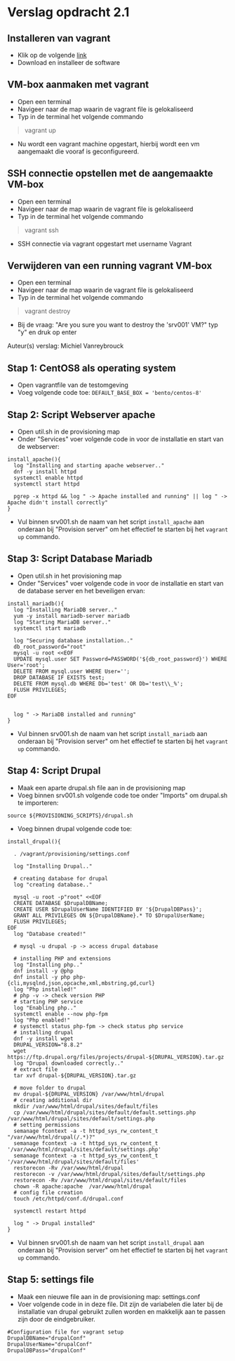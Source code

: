 # Verslag opdracht 2.1

## Installeren van vagrant

- Klik op de volgende [link](https://www.vagrantup.com/downloads.html)
- Download en installeer de software

## VM-box aanmaken met vagrant

- Open een terminal
- Navigeer naar de map waarin de vagrant file is gelokaliseerd
- Typ in de terminal het volgende commando

> vagrant up

- Nu wordt een vagrant machine opgestart, hierbij wordt een vm aangemaakt die vooraf is geconfigureerd.

## SSH connectie opstellen met de aangemaakte VM-box

- Open een terminal
- Navigeer naar de map waarin de vagrant file is gelokaliseerd
- Typ in de terminal het volgende commando

> vagrant ssh

- SSH connectie via vagrant opgestart met username Vagrant

## Verwijderen van een running vagrant VM-box

- Open een terminal
- Navigeer naar de map waarin de vagrant file is gelokaliseerd
- Typ in de terminal het volgende commando

> vagrant destroy

- Bij de vraag: "Are you sure you want to destroy the 'srv001' VM?" typ "y" en druk op enter

Auteur(s) verslag: Michiel Vanreybrouck

## Stap 1: CentOS8 als operating system

- Open vagrantfile van de testomgeving
- Voeg volgende code toe:
`DEFAULT_BASE_BOX = 'bento/centos-8'`

## Stap 2: Script Webserver apache

- Open util.sh in de provisioning map
- Onder "Services" voer volgende code in voor de installatie en start van de webserver:
~~~~
install_apache(){
  log "Installing and starting apache webserver.."
  dnf -y install httpd
  systemctl enable httpd
  systemctl start httpd

  pgrep -x httpd && log " -> Apache installed and running" || log " -> Apache didn't install correctly"
}
~~~~

- Vul binnen srv001.sh de naam van het script `install_apache` aan onderaan bij "Provision server" om het effectief te starten bij het `vagrant up` commando.

## Stap 3: Script Database Mariadb

- Open util.sh in het provisioning map
- Onder "Services" voer volgende code in voor de installatie en start van de database server en het beveiligen ervan:
~~~~
install_mariadb(){
  log "Installing MariaDB server.."
  yum -y install mariadb-server mariadb
  log "Starting MariaDB server.."
  systemctl start mariadb

  log "Securing database installation.."
  db_root_password="root"
  mysql -u root <<EOF
  UPDATE mysql.user SET Password=PASSWORD('${db_root_password}') WHERE User='root';
  DELETE FROM mysql.user WHERE User='';
  DROP DATABASE IF EXISTS test;
  DELETE FROM mysql.db WHERE Db='test' OR Db='test\\_%';
  FLUSH PRIVILEGES;
EOF


  log " -> MariaDB installed and running"
}
~~~~

- Vul binnen srv001.sh de naam van het script `install_mariadb` aan onderaan bij "Provision server" om het effectief te starten bij het `vagrant up` commando.

## Stap 4: Script Drupal

- Maak een aparte drupal.sh file aan in de provisioning map
- Voeg binnen srv001.sh volgende code toe onder "Imports" om drupal.sh te importeren:
~~~~
source ${PROVISIONING_SCRIPTS}/drupal.sh
~~~~

- Voeg binnen drupal volgende code toe:
~~~~
install_drupal(){

  . /vagrant/provisioning/settings.conf

  log "Installing Drupal.."

  # creating database for drupal  
  log "creating database.."

  mysql -u root -p"root" <<EOF
  CREATE DATABASE $DrupalDBName;
  CREATE USER $DrupalUserName IDENTIFIED BY '${DrupalDBPass}';
  GRANT ALL PRIVILEGES ON ${DrupalDBName}.* TO $DrupalUserName;
  FLUSH PRIVILEGES; 
EOF
  log "Database created!"
  
  # mysql -u drupal -p -> access drupal database

  # installing PHP and extensions
  log "Installing php.."
  dnf install -y @php
  dnf install -y php php-{cli,mysqlnd,json,opcache,xml,mbstring,gd,curl}
  log "Php installed!"
  # php -v -> check version PHP
  # starting PHP service
  log "Enabling php.."
  systemctl enable --now php-fpm
  log "Php enabled!"
  # systemctl status php-fpm -> check status php service
  # installing drupal
  dnf -y install wget
  DRUPAL_VERSION="8.8.2"
  wget https://ftp.drupal.org/files/projects/drupal-${DRUPAL_VERSION}.tar.gz
  log "Drupal downloaded correctly.."
  # extract file
  tar xvf drupal-${DRUPAL_VERSION}.tar.gz
  
  # move folder to drupal
  mv drupal-${DRUPAL_VERSION} /var/www/html/drupal
  # creating additional dir
  mkdir /var/www/html/drupal/sites/default/files
  cp /var/www/html/drupal/sites/default/default.settings.php /var/www/html/drupal/sites/default/settings.php
  # setting permissions
  semanage fcontext -a -t httpd_sys_rw_content_t "/var/www/html/drupal(/.*)?"
  semanage fcontext -a -t httpd_sys_rw_content_t '/var/www/html/drupal/sites/default/settings.php'
  semanage fcontext -a -t httpd_sys_rw_content_t '/var/www/html/drupal/sites/default/files'
  restorecon -Rv /var/www/html/drupal
  restorecon -v /var/www/html/drupal/sites/default/settings.php
  restorecon -Rv /var/www/html/drupal/sites/default/files
  chown -R apache:apache  /var/www/html/drupal
  # config file creation
  touch /etc/httpd/conf.d/drupal.conf

  systemctl restart httpd

  log " -> Drupal installed"
}
~~~~

- Vul binnen srv001.sh de naam van het script `install_drupal` aan onderaan bij "Provision server" om het effectief te starten bij het `vagrant up` commando.

## Stap 5: settings file

- Maak een nieuwe file aan in de provisioning map: settings.conf
- Voer volgende code in in deze file. Dit zijn de variabelen die later bij de installatie van drupal gebruikt zullen worden en makkelijk aan te passen zijn door de eindgebruiker.
~~~~
#Configuration file for vagrant setup
DrupalDBName="drupalConf"
DrupalUserName="drupalConf"
DrupalDBPass="drupalConf"
~~~~